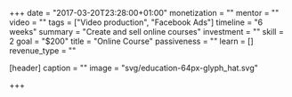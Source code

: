 +++
date = "2017-03-20T23:28:00+01:00"
monetization = ""
mentor = ""
video = ""
tags = ["Video production", "Facebook Ads"]
timeline = "6 weeks"
summary = "Create and sell online courses"
investment = ""
skill = 2
goal = "$200"
title = "Online Course"
passiveness = ""
learn = []
revenue_type = ""

[header]
  caption = ""
  image = "svg/education-64px-glyph_hat.svg"

+++

